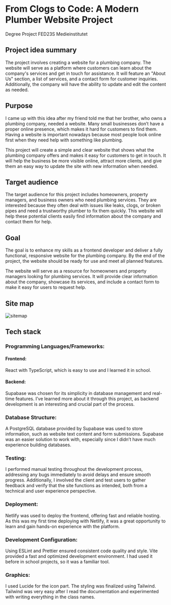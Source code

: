 <h1>From Clogs to Code: A Modern Plumber Website Project</h1>
Degree Project FED23S Medieinstitutet

<h2>Project idea summary</h2>
The project involves creating a website for a plumbing company. The website will serve as a platform where customers can learn about the company's services and get in touch for assistance. It will feature an "About Us" section, a list of services, and a contact form for customer inquiries. Additionally, the company will have the ability to update and edit the content as needed.

<h2>Purpose</h2>
I came up with this idea after my friend told me that her brother, who owns a plumbing company, needed a website. Many small businesses don’t have a proper online presence, which makes it hard for customers to find them. Having a website is important nowadays because most people look online first when they need help with something like plumbing.

This project will create a simple and clear website that shows what the plumbing company offers and makes it easy for customers to get in touch. It will help the business be more visible online, attract more clients, and give them an easy way to update the site with new information when needed.

<h2>Target audience</h2>
The target audience for this project includes homeowners, property managers, and business owners who need plumbing services. They are interested because they often deal with issues like leaks, clogs, or broken pipes and need a trustworthy plumber to fix them quickly. This website will help these potential clients easily find information about the company and contact them for help.

<h2>Goal</h2>

The goal is to enhance my skills as a frontend developer and deliver a fully functional, responsive website for the plumbing company. By the end of the project, the website should be ready for use and meet all planned features.

The website will serve as a resource for homeowners and property managers looking for plumbing services. It will provide clear information about the company, showcase its services, and include a contact form to make it easy for users to request help.

<h2>Site map</h2>

![sitemap](https://github.com/user-attachments/assets/fc1dee30-154d-4100-bc8a-a5e3dcbc0464)

<h2>Tech stack</h2>
<h3>Programming Languages/Frameworks:</h3>
<h4>Frontend:</h4> React with TypeScript, which is easy to use and I learned it in school.
<h4>Backend:</h4> Supabase was chosen for its simplicity in database management and real-time features. I’ve learned more about it through this project, as backend development is an interesting and crucial part of the process.
<h3>Database Structure:</h3>
A PostgreSQL database provided by Supabase was used to store information, such as website text content and form submissions. Supabase was an easier solution to work with, especially since I didn’t have much experience building databases.
<h3>Testing:</h3>
I performed manual testing throughout the development process, addressing any bugs immediately to avoid delays and ensure smooth progress. Additionally, I involved the client and test users to gather feedback and verify that the site functions as intended, both from a technical and user experience perspective. 
<h3>Deployment:</h3>
Netlify was used to deploy the frontend, offering fast and reliable hosting. As this was my first time deploying with Netlify, it was a great opportunity to learn and gain hands-on experience with the platform.
<h3>Development Configuration:</h3>
Using ESLint and Prettier ensured consistent code quality and style. 
Vite provided a fast and optimized development environment. I had used it before in school projects, so it was a familiar tool.
<h3>Graphics:</h3>
I used Lucide for the icon part. The styling was finalized using Tailwind. Tailwind was very easy after I read the documentation and experimented with writing everything in the class names.








